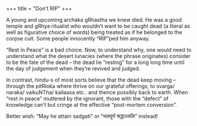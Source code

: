+++
title = "Don't RIP"
+++

A young and upcoming archaka gRhastha we knew died. He was a good temple and gRhya ritualist who wouldn’t want to be caught dead (a literal as well as figurative choice of words) being treated as if he belonged to the corpse cult. Some people innocently “RIP”ped him anyway.

“Rest in Peace” is a bad choice. Now, to understand why, one would need to understand what the desert lunacies (where the phrase originates) consider to be the fate of the dead – the dead lie “resting” for a long long time until the day of judgement when they’re revived and judged.

In contrast, hindu-s of most sorts believe that the dead keep moving – through the pitRloka where thrive on our grateful offerings, to svarga/ naraka/ vaikuNTha/ kailaasa etc.. and thence possibly back to earth. When “rest in peace” muttered by the ignorant, those with the “defect” of knowledge can’t but cringe at the effective “post-mortem conversion”.

Better wish: “May he attain sadgati” or “भावपूर्ण श्रद्धाञ्जलि” instead!